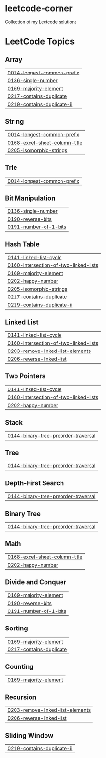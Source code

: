 # leetcode-corner
Collection of my Leetcode solutions

<!---LeetCode Topics Start-->
# LeetCode Topics
## Array
|  |
| ------- |
| [0014-longest-common-prefix](https://github.com/Ben-Vollrath/leetcode-corner/tree/master/0014-longest-common-prefix) |
| [0136-single-number](https://github.com/Ben-Vollrath/leetcode-corner/tree/master/0136-single-number) |
| [0169-majority-element](https://github.com/Ben-Vollrath/leetcode-corner/tree/master/0169-majority-element) |
| [0217-contains-duplicate](https://github.com/Ben-Vollrath/leetcode-corner/tree/master/0217-contains-duplicate) |
| [0219-contains-duplicate-ii](https://github.com/Ben-Vollrath/leetcode-corner/tree/master/0219-contains-duplicate-ii) |
## String
|  |
| ------- |
| [0014-longest-common-prefix](https://github.com/Ben-Vollrath/leetcode-corner/tree/master/0014-longest-common-prefix) |
| [0168-excel-sheet-column-title](https://github.com/Ben-Vollrath/leetcode-corner/tree/master/0168-excel-sheet-column-title) |
| [0205-isomorphic-strings](https://github.com/Ben-Vollrath/leetcode-corner/tree/master/0205-isomorphic-strings) |
## Trie
|  |
| ------- |
| [0014-longest-common-prefix](https://github.com/Ben-Vollrath/leetcode-corner/tree/master/0014-longest-common-prefix) |
## Bit Manipulation
|  |
| ------- |
| [0136-single-number](https://github.com/Ben-Vollrath/leetcode-corner/tree/master/0136-single-number) |
| [0190-reverse-bits](https://github.com/Ben-Vollrath/leetcode-corner/tree/master/0190-reverse-bits) |
| [0191-number-of-1-bits](https://github.com/Ben-Vollrath/leetcode-corner/tree/master/0191-number-of-1-bits) |
## Hash Table
|  |
| ------- |
| [0141-linked-list-cycle](https://github.com/Ben-Vollrath/leetcode-corner/tree/master/0141-linked-list-cycle) |
| [0160-intersection-of-two-linked-lists](https://github.com/Ben-Vollrath/leetcode-corner/tree/master/0160-intersection-of-two-linked-lists) |
| [0169-majority-element](https://github.com/Ben-Vollrath/leetcode-corner/tree/master/0169-majority-element) |
| [0202-happy-number](https://github.com/Ben-Vollrath/leetcode-corner/tree/master/0202-happy-number) |
| [0205-isomorphic-strings](https://github.com/Ben-Vollrath/leetcode-corner/tree/master/0205-isomorphic-strings) |
| [0217-contains-duplicate](https://github.com/Ben-Vollrath/leetcode-corner/tree/master/0217-contains-duplicate) |
| [0219-contains-duplicate-ii](https://github.com/Ben-Vollrath/leetcode-corner/tree/master/0219-contains-duplicate-ii) |
## Linked List
|  |
| ------- |
| [0141-linked-list-cycle](https://github.com/Ben-Vollrath/leetcode-corner/tree/master/0141-linked-list-cycle) |
| [0160-intersection-of-two-linked-lists](https://github.com/Ben-Vollrath/leetcode-corner/tree/master/0160-intersection-of-two-linked-lists) |
| [0203-remove-linked-list-elements](https://github.com/Ben-Vollrath/leetcode-corner/tree/master/0203-remove-linked-list-elements) |
| [0206-reverse-linked-list](https://github.com/Ben-Vollrath/leetcode-corner/tree/master/0206-reverse-linked-list) |
## Two Pointers
|  |
| ------- |
| [0141-linked-list-cycle](https://github.com/Ben-Vollrath/leetcode-corner/tree/master/0141-linked-list-cycle) |
| [0160-intersection-of-two-linked-lists](https://github.com/Ben-Vollrath/leetcode-corner/tree/master/0160-intersection-of-two-linked-lists) |
| [0202-happy-number](https://github.com/Ben-Vollrath/leetcode-corner/tree/master/0202-happy-number) |
## Stack
|  |
| ------- |
| [0144-binary-tree-preorder-traversal](https://github.com/Ben-Vollrath/leetcode-corner/tree/master/0144-binary-tree-preorder-traversal) |
## Tree
|  |
| ------- |
| [0144-binary-tree-preorder-traversal](https://github.com/Ben-Vollrath/leetcode-corner/tree/master/0144-binary-tree-preorder-traversal) |
## Depth-First Search
|  |
| ------- |
| [0144-binary-tree-preorder-traversal](https://github.com/Ben-Vollrath/leetcode-corner/tree/master/0144-binary-tree-preorder-traversal) |
## Binary Tree
|  |
| ------- |
| [0144-binary-tree-preorder-traversal](https://github.com/Ben-Vollrath/leetcode-corner/tree/master/0144-binary-tree-preorder-traversal) |
## Math
|  |
| ------- |
| [0168-excel-sheet-column-title](https://github.com/Ben-Vollrath/leetcode-corner/tree/master/0168-excel-sheet-column-title) |
| [0202-happy-number](https://github.com/Ben-Vollrath/leetcode-corner/tree/master/0202-happy-number) |
## Divide and Conquer
|  |
| ------- |
| [0169-majority-element](https://github.com/Ben-Vollrath/leetcode-corner/tree/master/0169-majority-element) |
| [0190-reverse-bits](https://github.com/Ben-Vollrath/leetcode-corner/tree/master/0190-reverse-bits) |
| [0191-number-of-1-bits](https://github.com/Ben-Vollrath/leetcode-corner/tree/master/0191-number-of-1-bits) |
## Sorting
|  |
| ------- |
| [0169-majority-element](https://github.com/Ben-Vollrath/leetcode-corner/tree/master/0169-majority-element) |
| [0217-contains-duplicate](https://github.com/Ben-Vollrath/leetcode-corner/tree/master/0217-contains-duplicate) |
## Counting
|  |
| ------- |
| [0169-majority-element](https://github.com/Ben-Vollrath/leetcode-corner/tree/master/0169-majority-element) |
## Recursion
|  |
| ------- |
| [0203-remove-linked-list-elements](https://github.com/Ben-Vollrath/leetcode-corner/tree/master/0203-remove-linked-list-elements) |
| [0206-reverse-linked-list](https://github.com/Ben-Vollrath/leetcode-corner/tree/master/0206-reverse-linked-list) |
## Sliding Window
|  |
| ------- |
| [0219-contains-duplicate-ii](https://github.com/Ben-Vollrath/leetcode-corner/tree/master/0219-contains-duplicate-ii) |
<!---LeetCode Topics End-->